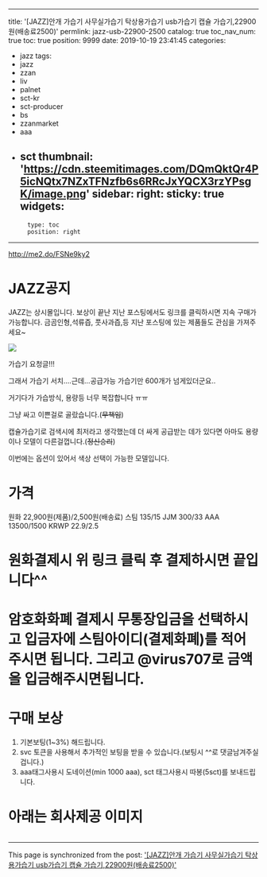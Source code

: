 
---
title: '[JAZZ]안개 가습기 사무실가습기 탁상용가습기 usb가습기 캡슐 가습기,22900원(배송료2500)'
permlink: jazz-usb-22900-2500
catalog: true
toc_nav_num: true
toc: true
position: 9999
date: 2019-10-19 23:41:45
categories:
- jazz
tags:
- jazz
- zzan
- liv
- palnet
- sct-kr
- sct-producer
- bs
- zzanmarket
- aaa
- sct
thumbnail: 'https://cdn.steemitimages.com/DQmQktQr4P5icNQtx7NZxTFNzfb6s6RRcJxYQCX3rzYPsgK/image.png'
sidebar:
    right:
        sticky: true
widgets:
    -
        type: toc
        position: right
---


http://me2.do/FSNe9ky2

# JAZZ공지
JAZZ는 상시몰입니다. 보상이 끝난 지난 포스팅에서도 링크를 클릭하시면 지속 구매가 가능합니다.
금곰인형,석류즙, 풋사과즙,등 지난 포스팅에 있는 제품들도 관심을 가져주세요~

![](https://cdn.steemitimages.com/DQmQktQr4P5icNQtx7NZxTFNzfb6s6RRcJxYQCX3rzYPsgK/image.png)

가습기 요청글!!!

그래서 가습기 서치....근데...공급가능 가습기만 600개가 넘게있더군요..

거기다가 가습방식, 용량등 너무 복잡합니다 ㅠㅠ

그냥 싸고 이쁜걸로 골랐습니다.(~~무책임~~)

캡슐가습기로 검색시에 최저라고 생각했는데 더 싸게 공급받는 데가 있다면 아마도 용량이나 모델이 다른걸껍니다.(~~정신승리~~)

이번에는 옵션이 있어서 색상 선택이 가능한 모델입니다.

# 가격
원화 22,900원(제품)/2,500원(배송료)
스팀 135/15
JJM 300/33
AAA 13500/1500
KRWP 22.9/2.5


# 원화결제시 위 링크 클릭 후  결제하시면 끝입니다^^

# 암호화화폐 결제시 무통장입금을 선택하시고  입금자에 스팀아이디(결제화폐)를 적어주시면 됩니다. 그리고 @virus707로 금액을 입금해주시면됩니다.


# 구매 보상
1. 기본보팅(1~3%) 해드립니다. 
2. svc 토큰을 사용해서 추가적인 보팅을 받을 수 있습니다.(보팅시 ^^로 댓글남겨주실겁니다.)
3. aaa태그사용시 도네이션(min 1000 aaa), sct 태그사용시 따봉(5sct)를 보내드립니다.

# 아래는 회사제공 이미지
<img alt="" src="http://gi.esmplus.com/taeilman1/mydomemall/cap gasoup gi.jpg">
<br>

- - -

This page is synchronized from the post: ['[JAZZ]안개 가습기 사무실가습기 탁상용가습기 usb가습기 캡슐 가습기,22900원(배송료2500)'](https://steemit.com/@virus707/jazz-usb-22900-2500)
